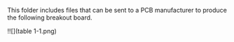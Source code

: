 This folder includes files that can be sent to a PCB manufacturer to produce the following breakout board.

!![](table 1-1.png)
